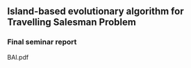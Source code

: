 ## Island-based evolutionary algorithm for Travelling Salesman Problem


### Final seminar report 
BAI.pdf
